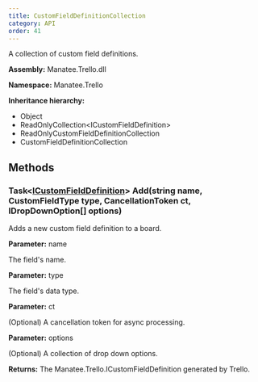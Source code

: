 ```yaml
---
title: CustomFieldDefinitionCollection
category: API
order: 41
---
```


A collection of custom field definitions.

**Assembly:** Manatee.Trello.dll

**Namespace:** Manatee.Trello

**Inheritance hierarchy:**

- Object
- ReadOnlyCollection&lt;ICustomFieldDefinition&gt;
- ReadOnlyCustomFieldDefinitionCollection
- CustomFieldDefinitionCollection

## Methods

### Task&lt;[ICustomFieldDefinition](../ICustomFieldDefinition#icustomfielddefinition)&gt; Add(string name, CustomFieldType type, CancellationToken ct, IDropDownOption[] options)

Adds a new custom field definition to a board.

**Parameter:** name

The field&#39;s name.

**Parameter:** type

The field&#39;s data type.

**Parameter:** ct

(Optional) A cancellation token for async processing.

**Parameter:** options

(Optional) A collection of drop down options.

**Returns:** The Manatee.Trello.ICustomFieldDefinition generated by Trello.

